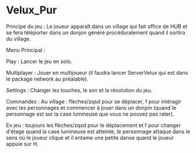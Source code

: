 # Velux_Pur

Principe du jeu :
Le joueur apparaît dans un village qui fait office de HUB et se fera téléporter dans un donjon généré procéduralement quand il sortira du village.

Menu Principal :

  Play : Lancer le jeu en solo.
  
  Multiplayer : Jouer en multijoueur (il faudra lancer ServerVelux qui est dans le package network au préalable).
  
  Settings : Changer les touches, le son et la résolution du jeu.


Commandes :
  Au village : flèches/zqsd pour se déplacer, f pour intéragir avec les personnages et commencer à jouer dans un donjon (quand le personnage est sur la case lumineuse que vous ne pouvez pas rater).

  En jeu : toujours les flèches/zqsd pour le déplacement et f pour changer d'étage quand la case lumineuse est atteinte, le personnage attaque dans le sens où le joueur clique et il entame une petite danse quand le joueur appuie sur H.
